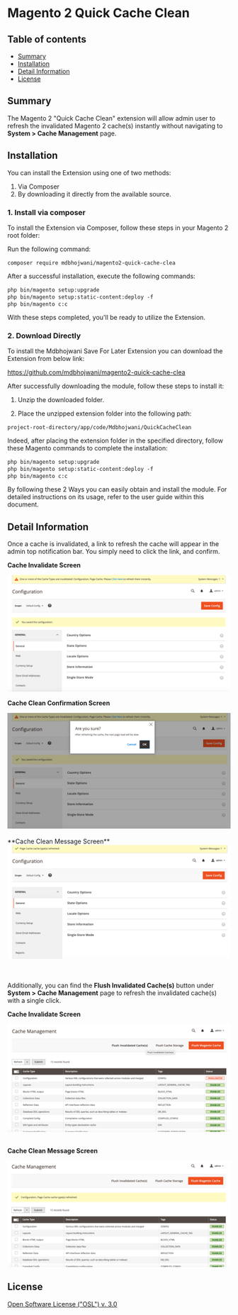 # Magento 2 Quick Cache Clean

## Table of contents

- [Summary](#summary)
- [Installation](#installation)
- [Detail Information](#detail-information)
- [License](#license)

## Summary

The Magento 2 "Quick Cache Clean" extension will allow admin user to refresh the invalidated Magento 2 cache(s) instantly without navigating to **System > Cache Management** page.

## Installation

You can install the Extension using one of two methods:
 1. Via Composer 
 2. By downloading it directly from the available source.
 
### 1. Install via composer

To install the Extension via Composer, follow these steps in your Magento 2 root folder:

Run the following command:
```shell
composer require mdbhojwani/magento2-quick-cache-clea
```
After a successful installation, execute the following commands:

```shell
php bin/magento setup:upgrade
php bin/magento setup:static-content:deploy -f
php bin/magento c:c
```

With these steps completed, you'll be ready to utilize the Extension.

### 2. Download Directly

To install the Mdbhojwani Save For Later Extension you can download the Extension from below link:

https://github.com/mdbhojwani/magento2-quick-cache-clea

After successfully downloading the module, follow these steps to install it:

1. Unzip the downloaded folder.

2. Place the unzipped extension folder into the following path:

```shell
project-root-directory/app/code/Mdbhojwani/QuickCacheClean
```

Indeed, after placing the extension folder in the specified directory, follow these Magento commands to complete the installation:
```shell
php bin/magento setup:upgrade
php bin/magento setup:static-content:deploy -f
php bin/magento c:c
```

By following these 2 Ways you can easily obtain and install the module. For detailed instructions on its usage, refer to the user guide within this document.


## Detail Information

Once a cache is invalidated, a link to refresh the cache will appear in the admin top notification bar. You simply need to click the link, and confirm.

**Cache Invalidate Screen**
<div>
    <img src="./media/1.png" alt="Admin Cache Invalidate Screen">
</div>

**Cache Clean Confirmation Screen**
<div>
    <img src="./media/2.png" alt="Admin Cache Clean Confirmation Screen">
</div>
<br/>
**Cache Clean Message Screen**
<div>
    <img src="./media/3.png" alt="Admin Cache Clean Message Screen">
</div>
<br/><br/>

Additionally, you can find the **Flush Invalidated Cache(s)** button under **System > Cache Management** page to refresh the invalidated cache(s) with a single click.

**Cache Invalidate Screen**
<div>
    <img src="./media/4.png" alt="Admin Cache Invalidate Button Screen">
</div>
<br/>

**Cache Clean Message Screen**
<div>
    <img src="./media/5.png" alt="Admin Cache Clean Message Screen">
</div>


## License

[Open Software License ("OSL") v. 3.0](https://opensource.org/license/osl-3-0-php)


